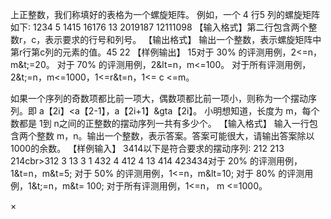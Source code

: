 上正整数，我们称填好的表格为一个螺旋矩阵。
例如，一个 4 行5 列的螺旋矩阵如下∶
1234 5
1415 16176
13 2019187
12111098
【输入格式】第二行包含两个整数r，c，表示要求的行号和列号。
【输出格式】
输出一个整数，表示螺旋矩阵中第r行第c列的元素的值。45
22
【样例输出】
15对于 30% 的评测用例，2<=n，m&t;=20。
对于 70% 的评测用例，2&lt=n，m<=100。
对于所有评测用例，2&t;=n，m<=1000，1<=r&t=n，1<= c <=m。


如果一个序列的奇数项都比前一项大，偶数项都比前一项小，则称为一个摆动序列。即 a【2i】<a【2-1】，a【2i+1】&gta【2i】。
小明想知道，长度为 m，每个数都是 1到 n之间的正整数的摆动序列一共有多少个。
【输入格式】
输入一行包含两个整数 m，n。输出一个整数，表示答案。答案可能很大，请输出答案除以1000的余数。
【样例输入】
3414以下是符合要求的摆动序列∶
212
213
214cbr>312
3 13
3 1 432 4
412
4 13
414
423434对于 20% 的评测用例，1&t=n，m&t=5;
对于 50% 的评测用例，1<=n，m&lt=10;
对于 80% 的评测用例，1&t;=n，m&t= 100;
对于所有评测用例，1<=n， m <=1000。


× 